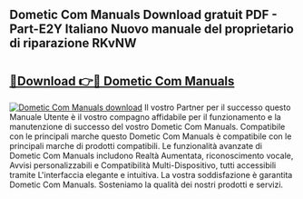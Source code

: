 ## Dometic Com Manuals Download gratuit PDF - Part-E2Y Italiano Nuovo manuale del proprietario di riparazione RKvNW

# <h2><a href="http://dfckn5.blite.top/?on=Dometic+Com+Manuals">🔗Download 👉🔴 Dometic Com Manuals</a></h2>

[![Dometic Com Manuals download](https://i.imgur.com/lujVjoI.png)](http://dfckn5.blite.top/?on=Dometic+Com+Manuals)
Il vostro Partner per il successo questo Manuale Utente è il vostro compagno affidabile per il funzionamento e la manutenzione di successo del vostro Dometic Com Manuals. Compatibile con le principali marche questo Dometic Com Manuals è compatibile con le principali marche di prodotti compatibili. Le funzionalità avanzate di Dometic Com Manuals includono Realtà Aumentata, riconoscimento vocale, Avvisi personalizzabili e Compatibilità Multi-Dispositivo, tutti accessibili tramite L'interfaccia elegante e intuitiva. La vostra soddisfazione è garantita Dometic Com Manuals. Sosteniamo la qualità dei nostri prodotti e servizi.

